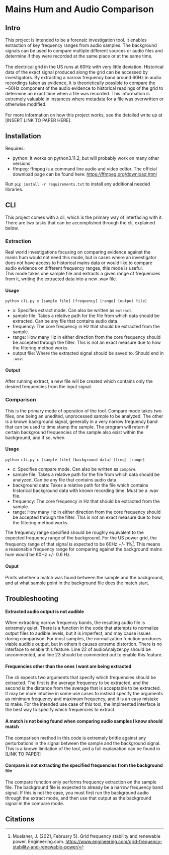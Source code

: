 # Mains Hum and Audio Comparison
## Intro
This project is intended to be a forensic investigation tool. It enables extraction of key frequency ranges from audio samples. The background signals can be used to compare multiple different sources or audio files and determine if they were recorded at the same place or at the same time.
<br/><br/>
The electrical grid in the US runs at 60Hz with very little deviation. Historical data of the exact signal produced along the grid can be accessed by investigators. By extracting a narrow frequency band around 60Hz in audio recordings taken as evidence, it is theorietically possible to compare the ~60Hz component of the audio evidence to historical readings of the grid to determine an exact time when a file was recorded. This information is extremely valuable in instances where metadata for a file was overwritten or otherwise modified.
<br/>
<br/>
For more information on how this project works, see the detailed write up at [INSERT LINK TO PAPER HERE].
## Installation
Requires:
- python: It works on python3.11.2, but will probably work on many other versions
- ffmpeg: ffmpeg is a command line audio and video editor. The official download page can be found here: https://ffmpeg.org/download.html
<!-- end list -->
Run `pip install -r requirements.txt` to install any additional needed libraries.
## CLI
This project comes with a cli, which is the primary way of interfacing with it. There are two tasks that can be accomplished through the cli, explained below.
### Extraction
Real world investigations focusing on comparing evidence against the mains hum would not need this mode, but in cases where an investigator does not have access to historical mains data or would like to compare audio evidence on different frequency ranges, this mode is useful.
<br/>
This mode takes one sample file and extracts a given range of frequencies from it, writing the extracted data into a new .wav file.
#### Usage
`python cli.py x [sample file] [frequency] [range] [output file]`
<br/>
- x: Specifies extract mode. Can also be written as `extract`. <br/>
- sample file: Takes a relative path for the file from which data should be extracted. Can be any file that contains audio data. <br/>
- frequency: The core frequency in Hz that should be extracted from the sample.
- range: How many Hz in either direction from the core frequency should be accepted through the filter. This is not an exact measure due to how the filtering method works.
- output file: Where the extracted signal should be saved to. Should end in `.wav`.
#### Output
After running extract, a new file will be created which contains only the desired frequencies from the input signal.
### Comparison
This is the primary mode of operation of the tool. Compare mode takes two files, one being an unedited, unprocessed sample to be analyzed. The other is a known background signal, generally in a very narrow frequency band that can be used to time stamp the sample. The program will return if certain background frequencies of the sample also exist within the background, and if so, when.
#### Usage
`python cli.py c [sample file] [background data] [freq] [range]`
- c: Specifies compare mode. Can also be written as `compare`.
- sample file: Takes a relative path for the file from which data should be analyzed. Can be any file that contains audio data.
- background data: Takes a relative path for the file which contains historical background data with known recording time. Must be a .wav file.
- frequency: The core frequency in Hz that should be extracted from the sample.
- range: How many Hz in either direction from the core frequency should be accepted through the filter. This is not an exact measure due to how the filtering method works.
<!-- end list -->
The frequency range specified should be roughly equivalent to the expected frequency range of the background. For the US power grid, the frequency range of that signal is expected to be 60Hz +/- 1%[^1]. This means a reasonable frequency range for comparing against the background mains hum would be 60Hz +/- 0.6 Hz.
#### Ouput
Prints whether a match was found between the sample and the background, and at what sample point in the background file does the match start.
## Troubleshooting
#### Extracted audio output is not audible
When extracting narrow frequency bands, the resulting audio file is extremely quiet. There is a function in the code that attempts to normalize output files to audible levels, but it is imperfect, and may cause issues during comparison. For most samples, the normalization function produces viable audible output, but in others it causes extreme distortion. There is no interface to enable this feature. Line 22 of audioAnalyzer.py should be uncommented, and line 23 should be commented out to enable this feature.
#### Frequencies other than the ones I want are being extracted
The cli expects two arguments that specify which frequencies should be extracted. The first is the average frequency to be extracted, and the second is the distance from the average that is acceptable to be extracted. It may be more intuitive in some use cases to instead specify the arguments as minimum frequency and maximum frequency, and it is an easy mistake to make. For the intended use case of this tool, the implmented interface is the best way to specify which frequencies to extract.
#### A match is not being found when comparing audio samples I know should match
The comparison method in this code is extremely brittle against any perturbations in the signal between the sample and the background signal. This is a known limitation of the tool, and a full explanation can be found in [LINK TO PAPER]
#### Compare is not extracting the specified frequencies from the background file
The compare function only performs frequency extraction on the sample file. The background file is expected to already be a narrow frequency band signal. If this is not the case, you must first run the background audio through the extract mode, and then use that output as the background signal in the compare mode.
## Citations
[^1]:Muelaner, J. (2021, February 5). Grid frequency stability and renewable power. Engineering.com. https://www.engineering.com/grid-frequency-stability-and-renewable-power/
